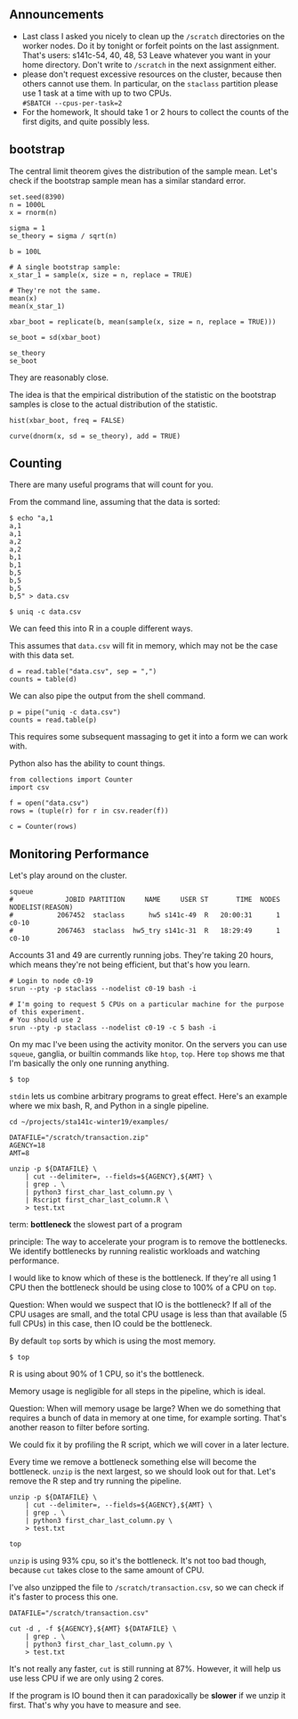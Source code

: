 ## Announcements

- Last class I asked you nicely to clean up the `/scratch` directories on the worker nodes.
  Do it by tonight or forfeit points on the last assignment.
  That's users: s141c-54, 40, 48, 53
  Leave whatever you want in your home directory.
  Don't write to `/scratch` in the next assignment either.
- please don't request excessive resources on the cluster, because then others cannot use them.
  In particular, on the `staclass` partition please use 1 task at a time with up to two CPUs.  
  `#SBATCH --cpus-per-task=2`
- For the homework, It should take 1 or 2 hours to collect the counts of the first digits, and quite possibly less.


## bootstrap

The central limit theorem gives the distribution of the sample mean.
Let's check if the bootstrap sample mean has a similar standard error.

```{r}
set.seed(8390)
n = 1000L
x = rnorm(n)

sigma = 1
se_theory = sigma / sqrt(n)

b = 100L

# A single bootstrap sample:
x_star_1 = sample(x, size = n, replace = TRUE)

# They're not the same.
mean(x)
mean(x_star_1)

xbar_boot = replicate(b, mean(sample(x, size = n, replace = TRUE)))

se_boot = sd(xbar_boot)

se_theory
se_boot
```

They are reasonably close.

The idea is that the empirical distribution of the statistic on the bootstrap samples is close to the actual distribution of the statistic.

```{r}
hist(xbar_boot, freq = FALSE)

curve(dnorm(x, sd = se_theory), add = TRUE)
```


## Counting

There are many useful programs that will count for you.

From the command line, assuming that the data is sorted:

```{bash}
$ echo "a,1
a,1
a,1
a,2
a,2
b,1
b,1
b,5
b,5
b,5
b,5" > data.csv

$ uniq -c data.csv
```

We can feed this into R in a couple different ways.

This assumes that `data.csv` will fit in memory, which may not be the case with this data set.

```{r}
d = read.table("data.csv", sep = ",")
counts = table(d)
```

We can also pipe the output from the shell command.

```{r}
p = pipe("uniq -c data.csv")
counts = read.table(p)
```

This requires some subsequent massaging to get it into a form we can work with.

Python also has the ability to count things.

```{python}
from collections import Counter
import csv

f = open("data.csv")
rows = (tuple(r) for r in csv.reader(f))

c = Counter(rows)
```


## Monitoring Performance

Let's play around on the cluster.

```{bash}
squeue
#             JOBID PARTITION     NAME     USER ST       TIME  NODES NODELIST(REASON)
#           2067452  staclass      hw5 s141c-49  R   20:00:31      1 c0-10
#           2067463  staclass  hw5_try s141c-31  R   18:29:49      1 c0-10
```

Accounts 31 and 49 are currently running jobs.
They're taking 20 hours, which means they're not being efficient, but that's how you learn.

```{bash}
# Login to node c0-19
srun --pty -p staclass --nodelist c0-19 bash -i

# I'm going to request 5 CPUs on a particular machine for the purpose of this experiment.
# You should use 2 
srun --pty -p staclass --nodelist c0-19 -c 5 bash -i
```

On my mac I've been using the activity monitor.
On the servers you can use `squeue`, ganglia, or builtin commands like `htop`, `top`.
Here `top` shows me that I'm basically the only one running anything.

```{bash}
$ top
```


`stdin` lets us combine arbitrary programs to great effect.
Here's an example where we mix bash, R, and Python in a single pipeline.

```{bash}
cd ~/projects/sta141c-winter19/examples/

DATAFILE="/scratch/transaction.zip"
AGENCY=18
AMT=8

unzip -p ${DATAFILE} \
    | cut --delimiter=, --fields=${AGENCY},${AMT} \
    | grep . \
    | python3 first_char_last_column.py \
    | Rscript first_char_last_column.R \
    > test.txt
```

term: __bottleneck__ the slowest part of a program

principle: The way to accelerate your program is to remove the bottlenecks.
We identify bottlenecks by running realistic workloads and watching performance.


I would like to know which of these is the bottleneck.
If they're all using 1 CPU then the bottleneck should be using close to 100% of a CPU on `top`.

Question: When would we suspect that IO is the bottleneck?
If all of the CPU usages are small, and the total CPU usage is less than that available (5 full CPUs) in this case, then IO could be the bottleneck.

By default `top` sorts by which is using the most memory.

```{bash}
$ top
```

R is using about 90% of 1 CPU, so it's the bottleneck.

Memory usage is negligible for all steps in the pipeline, which is ideal.

Question: When will memory usage be large?
When we do something that requires a bunch of data in memory at one time, for example sorting.
That's another reason to filter before sorting.

We could fix it by profiling the R script, which we will cover in a later lecture.

Every time we remove a bottleneck something else will become the bottleneck.
`unzip` is the next largest, so we should look out for that.
Let's remove the R step and try running the pipeline.

```{bash}
unzip -p ${DATAFILE} \
    | cut --delimiter=, --fields=${AGENCY},${AMT} \
    | grep . \
    | python3 first_char_last_column.py \
    > test.txt

top
```

`unzip` is using 93% cpu, so it's the bottleneck.
It's not too bad though, because `cut` takes close to the same amount of CPU.

I've also unzipped the file to `/scratch/transaction.csv`, so we can check if it's faster to process this one.

```{bash}
DATAFILE="/scratch/transaction.csv"

cut -d , -f ${AGENCY},${AMT} ${DATAFILE} \
    | grep . \
    | python3 first_char_last_column.py \
    > test.txt
```

It's not really any faster, `cut` is still running at 87%.
However, it will help us use less CPU if we are only using 2 cores.

If the program is IO bound then it can paradoxically be __slower__ if we unzip it first.
That's why you have to measure and see.
